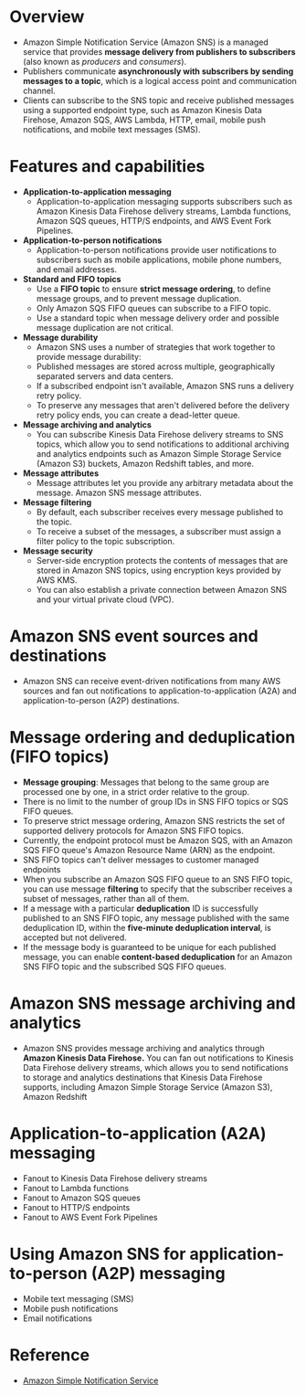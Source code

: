 # Overview
+ Amazon Simple Notification Service (Amazon SNS) is a managed service that provides **message delivery from publishers to subscribers** (also known as *producers* and *consumers*).
+ Publishers communicate **asynchronously with subscribers by sending messages to a topic**, which is a logical access point and communication channel.
+ Clients can subscribe to the SNS topic and receive published messages using a supported endpoint type, such as Amazon Kinesis Data Firehose, Amazon SQS, AWS Lambda, HTTP, email, mobile push notifications, and mobile text messages (SMS).
# Features and capabilities
+ **Application-to-application messaging**
    + Application-to-application messaging supports subscribers such as Amazon Kinesis Data Firehose delivery streams, Lambda functions, Amazon SQS queues, HTTP/S endpoints, and AWS Event Fork Pipelines. 
+ **Application-to-person notifications**
    + Application-to-person notifications provide user notifications to subscribers such as mobile applications, mobile phone numbers, and email addresses.
+ **Standard and FIFO topics**
    + Use a **FIFO topic** to ensure **strict message ordering**, to define message groups, and to prevent message duplication. 
    + Only Amazon SQS FIFO queues can subscribe to a FIFO topic.
    + Use a standard topic when message delivery order and possible message duplication are not critical.
+ **Message durability**
    + Amazon SNS uses a number of strategies that work together to provide message durability: 
    + Published messages are stored across multiple, geographically separated servers and data centers.
    + If a subscribed endpoint isn't available, Amazon SNS runs a delivery retry policy.
    + To preserve any messages that aren't delivered before the delivery retry policy ends, you can create a dead-letter queue.
+ **Message archiving and analytics**
    + You can subscribe Kinesis Data Firehose delivery streams to SNS topics, which allow you to send notifications to additional archiving and analytics endpoints such as Amazon Simple Storage Service (Amazon S3) buckets, Amazon Redshift tables, and more.
+ **Message attributes**
    + Message attributes let you provide any arbitrary metadata about the message. Amazon SNS message attributes.
+ **Message filtering**
    + By default, each subscriber receives every message published to the topic.
    + To receive a subset of the messages, a subscriber must assign a filter policy to the topic subscription. 
+ **Message security**
    + Server-side encryption protects the contents of messages that are stored in Amazon SNS topics, using encryption keys provided by AWS KMS. 
    + You can also establish a private connection between Amazon SNS and your virtual private cloud (VPC).
# Amazon SNS event sources and destinations
+ Amazon SNS can receive event-driven notifications from many AWS sources and fan out notifications to application-to-application (A2A) and application-to-person (A2P) destinations. 
# Message ordering and deduplication (FIFO topics)
+ **Message grouping**: Messages that belong to the same group are processed one by one, in a strict order relative to the group.
+ There is no limit to the number of group IDs in SNS FIFO topics or SQS FIFO queues.
+ To preserve strict message ordering, Amazon SNS restricts the set of supported delivery protocols for Amazon SNS FIFO topics. 
+ Currently, the endpoint protocol must be Amazon SQS, with an Amazon SQS FIFO queue's Amazon Resource Name (ARN) as the endpoint.
+ SNS FIFO topics can't deliver messages to customer managed endpoints
+ When you subscribe an Amazon SQS FIFO queue to an SNS FIFO topic, you can use message **filtering** to specify that the subscriber receives a subset of messages, rather than all of them. 
+ If a message with a particular **deduplication** ID is successfully published to an SNS FIFO topic, any message published with the same deduplication ID, within the **five-minute deduplication interval**, is accepted but not delivered.
+ If the message body is guaranteed to be unique for each published message, you can enable **content-based deduplication** for an Amazon SNS FIFO topic and the subscribed SQS FIFO queues. 
# Amazon SNS message archiving and analytics
+ Amazon SNS provides message archiving and analytics through **Amazon Kinesis Data Firehose.** You can fan out notifications to Kinesis Data Firehose delivery streams, which allows you to send notifications to storage and analytics destinations that Kinesis Data Firehose supports, including Amazon Simple Storage Service (Amazon S3), Amazon Redshift
# Application-to-application (A2A) messaging
+ Fanout to Kinesis Data Firehose delivery streams
+ Fanout to Lambda functions
+ Fanout to Amazon SQS queues
+ Fanout to HTTP/S endpoints
+ Fanout to AWS Event Fork Pipelines
# Using Amazon SNS for application-to-person (A2P) messaging
+ Mobile text messaging (SMS)
+ Mobile push notifications
+ Email notifications
# Reference
+ [Amazon Simple Notification Service](https://docs.aws.amazon.com/sns/latest/dg/welcome.html)
